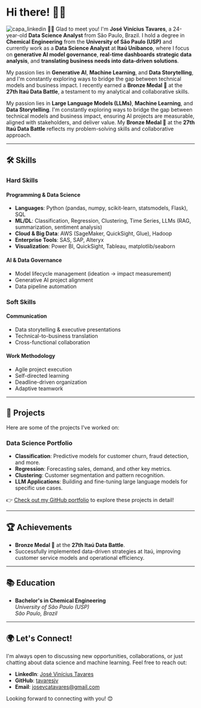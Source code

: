 # Hi there! 🙋‍♂️
![capa_linkedin](images/foto_de_capa_linkedin.jpeg)
👨‍💻 Glad to meet you! I'm **José Vinícius Tavares**, a 24-year-old **Data Science Analyst** from São Paulo, Brazil. I hold a degree in **Chemical Engineering** from the **University of São Paulo (USP)** and currently work as a **Data Science Analyst** at **Itaú Unibanco**, where I focus on **generative AI model governance**, **real-time dashboards** **strategic data analysis**, and **translating business needs into data-driven solutions**.  

My passion lies in **Generative AI**, **Machine Learning**, and **Data Storytelling**, and I'm constantly exploring ways to bridge the gap between technical models and business impact. I recently earned a **Bronze Medal 🥉** at the **27th Itaú Data Battle**, a testament to my analytical and collaborative skills.  

My passion lies in **Large Language Models (LLMs)**, **Machine Learning**, and **Data Storytelling**. I'm constantly exploring ways to bridge the gap between technical models and business impact, ensuring AI projects are measurable, aligned with stakeholders, and deliver value. My **Bronze Medal 🥉** at the **27th Itaú Data Battle** reflects my problem-solving skills and collaborative approach.  

---

## 🛠️ **Skills**

### **Hard Skills**
#### Programming & Data Science
- **Languages**: Python (pandas, numpy, scikit-learn, statsmodels, Flask), SQL
- **ML/DL**: Classification, Regression, Clustering, Time Series, LLMs (RAG, summarization, sentiment analysis)
- **Cloud & Big Data**: AWS (SageMaker, QuickSight, Glue), Hadoop
- **Enterprise Tools**: SAS, SAP, Alteryx
- **Visualization**: Power BI, QuickSight, Tableau, matplotlib/seaborn

#### AI & Data Governance
- Model lifecycle management (ideation → impact measurement)
- Generative AI project alignment
- Data pipeline automation

### **Soft Skills**
#### Communication
- Data storytelling & executive presentations
- Technical-to-business translation
- Cross-functional collaboration

#### Work Methodology
- Agile project execution
- Self-directed learning
- Deadline-driven organization
- Adaptive teamwork

---

## 🚀 **Projects**

Here are some of the projects I've worked on:

### **Data Science Portfolio**
- **Classification**: Predictive models for customer churn, fraud detection, and more.
- **Regression**: Forecasting sales, demand, and other key metrics.
- **Clustering**: Customer segmentation and pattern recognition.
- **LLM Applications**: Building and fine-tuning large language models for specific use cases.

👉 [Check out my GitHub portfolio](https://github.com/tavaresjv) to explore these projects in detail!

---

## 🏆 **Achievements**

- **Bronze Medal 🥉** at the **27th Itaú Data Battle**.
- Successfully implemented data-driven strategies at Itaú, improving customer service models and operational efficiency.

---

## 📚 **Education**

- **Bachelor's in Chemical Engineering**  
  *University of São Paulo (USP)*  
  *São Paulo, Brazil*

---

## 🌍 **Let's Connect!**

I'm always open to discussing new opportunities, collaborations, or just chatting about data science and machine learning. Feel free to reach out:

- **LinkedIn**: [José Vinícius Tavares](https://www.linkedin.com/in/tavaresjv/)
- **GitHub**: [tavaresjv](https://github.com/tavaresjv)
- **Email**: [josevcatavares@gmail.com](mailto:josevcatavares@gmail.com)

Looking forward to connecting with you! 😊
